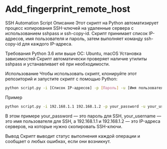 # Add_fingerprint_remote_host

SSH Automation Script
Описание
Этот скрипт на Python автоматизирует процесс копирования SSH-ключей на удаленные сервера с использованием sshpass и ssh-copy-id. Скрипт принимает список IP-адресов, имя пользователя и пароль, затем выполняет команду ssh-copy-id для каждого IP-адреса.

Требования
Python 3.6 или выше
ОС: Ubuntu, macOS
Установка зависимостей
Скрипт автоматически проверяет наличие утилиты sshpass и устанавливает её при необходимости.

Использование
Чтобы использовать скрипт, клонируйте этот репозиторий и запустите скрипт с помощью Python:

```bash
python script.py -i [Список IP-адресов] -p [Пароль] -u [Имя пользователя]
```
Пример
```bash
python script.py -i 192.168.1.1 192.168.1.2 -p your_password -u your_username
```
В этом примере your_password — это пароль для SSH, your_username — это имя пользователя для SSH, а 192.168.1.1 и 192.168.1.2 — это IP-адреса серверов, на которые нужно скопировать SSH-ключи.

Вывод
Скрипт выводит статус выполнения каждой операции и сообщает о любых ошибках, если они возникнут.